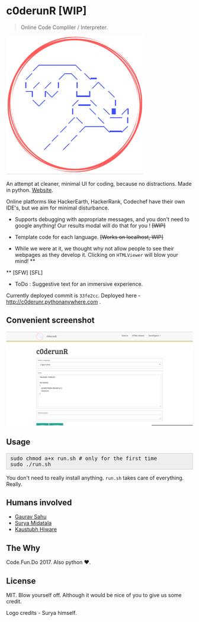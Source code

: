# c0derunR [WIP]

> Online Code Compliler / Interpreter.

![logo_dekho_logo](static/img/logo-red.PNG)

An attempt at cleaner, minimal UI for coding, because no distractions. Made in
python. [Website](http://c0derunr.pythonanywhere.com).

Online platforms like HackerEarth, HackerRank, Codechef have their own IDE's,
but we aim for minimal disturbance.

* Supports debugging with appropriate messages, and you don't need to google
anything! Our results modal will do that for you ! ~~[WIP]~~

* Template code for each language. ~~[Works on localhost, WIP]~~

* While we were at it, we thought why not allow people to see their webpages as
they develop it. Clicking on `HTMLViewer` will blow your mind! **

 ** [SFW] [SFL]

* ToDo : Suggestive text for an immersive experience.

Currently deployed commit is `33fe2cc`. Deployed here -  http://c0derunr.pythonanywhere.com .

## Convenient screenshot

![kaun_link_par_click_kare](static/img/screenshot.png)


## Usage

<pre style="background: rgb(238, 238, 238); border: 1px solid rgb(204, 204, 204); padding: 5px 10px;">sudo chmod a+x run.sh # only for the first time
sudo ./run.sh</pre>

You don't need to really install anything. `run.sh` takes care of everything. Really.

## Humans involved

* [Gaurav Sahu](https://github.com/demfier)
* [Surya Midatala](https://github.com/kingofools)
* [Kaustubh Hiware](https://github.com/kaustubhhiware)

## The Why

Code.Fun.Do 2017. Also python :heart:.

## License
MIT. Blow yourself off. Although it would be nice of you to give us some credit.

Logo credits - Surya himself.

